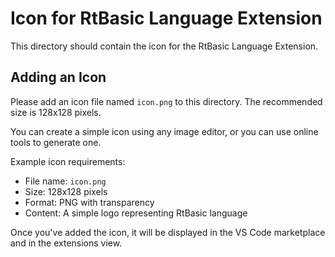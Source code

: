 # Icon for RtBasic Language Extension

This directory should contain the icon for the RtBasic Language Extension.

## Adding an Icon

Please add an icon file named `icon.png` to this directory. The recommended size is 128x128 pixels.

You can create a simple icon using any image editor, or you can use online tools to generate one.

Example icon requirements:
- File name: `icon.png`
- Size: 128x128 pixels
- Format: PNG with transparency
- Content: A simple logo representing RtBasic language

Once you've added the icon, it will be displayed in the VS Code marketplace and in the extensions view.